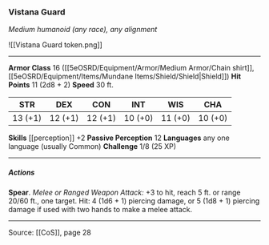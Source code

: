 ### Vistana Guard
_Medium humanoid (any race), any alignment_

![[Vistana Guard token.png]]


---

**Armor Class** 16 ([[5eOSRD/Equipment/Armor/Medium Armor/Chain shirt]], [[5eOSRD/Equipment/Items/Mundane Items/Shield/Shield|Shield]])
**Hit Points** 11 (2d8 + 2)
**Speed** 30 ft.

| STR     | DEX     | CON     | INT     | WIS     | CHA     |
|---------|---------|---------|---------|---------|---------|
| 13 (+1) | 12 (+1) | 12 (+1) | 10 (+0) | 11 (+0) | 10 (+0) |

**Skills** [[perception]] +2
**Passive Perception** 12
**Languages** any one language (usually Common)
**Challenge** 1/8 (25 XP)

---

##### Actions
**Spear**. _Melee or Ranged Weapon Attack:_ +3 to hit, reach 5 ft. or range 20/60 ft., one target. Hit: 4 (1d6 + 1) piercing damage, or 5 (1d8 + 1) piercing damage if used with two hands to make a melee attack.


---

Source: [[CoS]], page 28